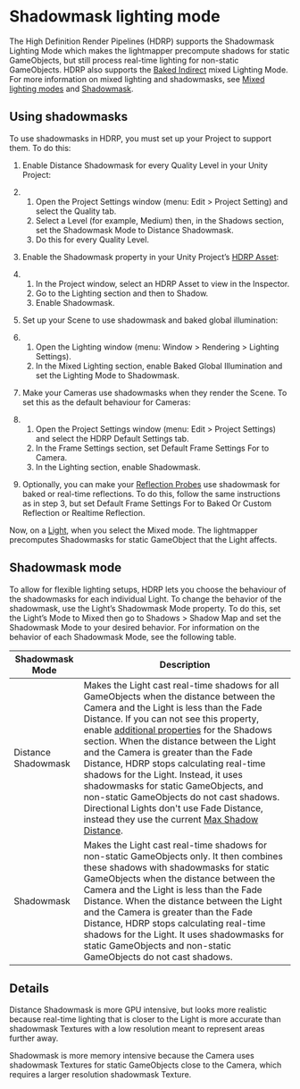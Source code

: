 # Shadowmask lighting mode

The High Definition Render Pipelines (HDRP) supports the Shadowmask Lighting Mode which makes the lightmapper precompute shadows for static GameObjects, but still process real-time lighting for non-static GameObjects. HDRP also supports the [Baked Indirect](https://docs.unity3d.com/Manual/LightMode-Mixed-BakedIndirect.html) mixed Lighting Mode. For more information on mixed lighting and shadowmasks, see [Mixed lighting modes](https://docs.unity3d.com/Manual/LightMode-Mixed.html) and [Shadowmask](https://docs.unity3d.com/Manual/LightMode-Mixed-ShadowmaskMode.html).

## Using shadowmasks

To use shadowmasks in HDRP, you must set up your Project to support them. To do this:

1. Enable Distance Shadowmask for every Quality Level in your Unity Project:

2. 1. Open the Project Settings window (menu: Edit > Project Setting) and select the Quality tab.
   2. Select a Level (for example, Medium) then, in the Shadows section, set the Shadowmask Mode to Distance Shadowmask.
   3. Do this for every Quality Level.

3. Enable the Shadowmask property in your Unity Project’s [HDRP Asset](HDRP-Asset.md):

4. 1. In the Project window, select an HDRP Asset to view in the Inspector.
   2. Go to the Lighting section and then to Shadow.
   3. Enable Shadowmask.

5. Set up your Scene to use shadowmask and baked global illumination:

6. 1. Open the Lighting window (menu: Window > Rendering > Lighting Settings).
   2. In the Mixed Lighting section, enable Baked Global Illumination and set the Lighting Mode to Shadowmask.

7. Make your Cameras use shadowmasks when they render the Scene. To set this as the default behaviour for Cameras:

8. 1. Open the Project Settings window (menu: Edit > Project Settings) and select the HDRP Default Settings tab.
   2. In the Frame Settings section, set Default Frame Settings For to Camera.
   3. In the Lighting section, enable Shadowmask.

9. Optionally, you can make your [Reflection Probes](Reflection-Probes-Intro.md) use shadowmask for baked or real-time reflections. To do this, follow the same instructions as in step 3, but set Default Frame Settings For to Baked Or Custom Reflection or Realtime Reflection.

Now, on a [Light](Light-Component.md), when you select the Mixed mode. The lightmapper precomputes Shadowmasks for static GameObject that the Light affects.

## Shadowmask mode

To allow for flexible lighting setups, HDRP lets you choose the behaviour of the shadowmasks for each individual Light. To change the behavior of the shadowmask, use the Light’s Shadowmask Mode property. To do this, set the Light’s Mode to Mixed then go to Shadows > Shadow Map and set the Shadowmask Mode to your desired behavior. For information on the behavior of each Shadowmask Mode, see the following table.

| Shadowmask Mode     | Description                                                  |
| ------------------- | ------------------------------------------------------------ |
| Distance Shadowmask | Makes the Light cast real-time shadows for all GameObjects when the distance between the Camera and the Light is less than the Fade Distance. If you can not see this property, enable [additional properties](More-Options.md) for the Shadows section. When the distance between the Light and the Camera is greater than the Fade Distance, HDRP stops calculating real-time shadows for the Light. Instead, it uses shadowmasks for static GameObjects, and non-static GameObjects do not cast shadows. Directional Lights don't use Fade Distance, instead they use the current [Max Shadow Distance](Override-Shadows.md). |
| Shadowmask          | Makes the Light cast real-time shadows for non-static GameObjects only. It then combines these shadows with shadowmasks for static GameObjects when the distance between the Camera and the Light is less than the Fade Distance. When the distance between the Light and the Camera is greater than the Fade Distance, HDRP stops calculating real-time shadows for the Light. It uses shadowmasks for static GameObjects and non-static GameObjects do not cast shadows. |

## Details

Distance Shadowmask is more GPU intensive, but looks more realistic because real-time lighting that is closer to the Light is more accurate than shadowmask Textures with a low resolution meant to represent areas further away.

Shadowmask is more memory intensive because the Camera uses shadowmask Textures for static GameObjects close to the Camera, which requires a larger resolution shadowmask Texture.
